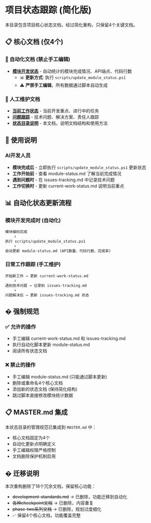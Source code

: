 # 项目状态跟踪 (简化版)

本目录包含项目核心状态文档，经过简化重构，只保留4个关键文档。

## 📋 核心文档 (仅4个)

### 🤖 自动化文档 (禁止手工编辑)
- **[模块开发状态](module-status.md)** - 自动统计的模块完成情况、API端点、代码行数
  - 📊 **更新方式**: 执行 `scripts/update_module_status.ps1` 
  - ⚠️ **严禁手工编辑**，所有数据通过脚本自动生成

### 📝 人工维护文档
- **[当前工作状态](current-work-status.md)** - 当前开发重点、进行中的任务
- **[问题跟踪](issues-tracking.md)** - 技术问题、解决方案、责任人跟踪
- **[状态目录说明](README.md)** - 本文档，说明文档结构和使用方法

## 🎯 使用说明

### AI开发人员
- **模块完成后** - 立即执行 `scripts/update_module_status.ps1` 更新状态
- **工作开始前** - 查看 module-status.md 了解当前完成情况  
- **遇到问题时** - 在 issues-tracking.md 中记录技术问题
- **工作切换时** - 更新 current-work-status.md 说明当前重点

## 📊 自动化状态更新流程

### 模块开发完成时 (自动化)
```
模块编码完成 
    ↓
执行 scripts/update_module_status.ps1
    ↓
自动更新 module-status.md (API数量、代码行数、完成率)
```

### 日常工作跟踪 (手工维护) 
```
开始新工作 → 更新 current-work-status.md
    ↓
遇到技术问题 → 记录到 issues-tracking.md  
    ↓
问题解决后 → 更新 issues-tracking.md 状态
```

## � 强制规范

### ✅ 允许的操作
- 手工编辑 current-work-status.md 和 issues-tracking.md
- 执行自动化脚本更新 module-status.md  
- 阅读所有状态文档

### ❌ 禁止的操作  
- 手工编辑 module-status.md (只能通过脚本更新)
- 删除或重命名4个核心文档
- 添加新的状态文档 (保持简化结构)
- 跳过脚本直接修改模块统计数据

## 📋 MASTER.md 集成

本状态目录的管理规范已集成到 `MASTER.md` 中：
- 核心文档固定为4个
- 自动化更新点明确定义  
- 手工编辑权限严格控制
- 文档删除保护机制启用

## � 迁移说明

本次重构删除了18个冗余文档，保留核心功能：
- ~~development-standards.md~~ → 已删除，功能迁移到自动化
- ~~各种checkpoint文档~~ → 已删除，内容重复
- ~~phase-two系列文档~~ → 已删除，规划过度细化
- ✅ 保留4个核心文档，功能覆盖完整
